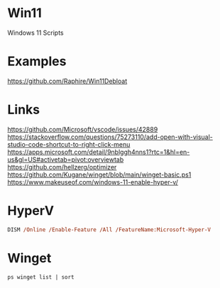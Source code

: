 # Win11
Windows 11 Scripts

# Examples
https://github.com/Raphire/Win11Debloat

# Links
https://github.com/Microsoft/vscode/issues/42889
https://stackoverflow.com/questions/75273110/add-open-with-visual-studio-code-shortcut-to-right-click-menu
https://apps.microsoft.com/detail/9nblggh4nns1?rtc=1&hl=en-us&gl=US#activetab=pivot:overviewtab
https://github.com/hellzerg/optimizer
https://github.com/Kugane/winget/blob/main/winget-basic.ps1
https://www.makeuseof.com/windows-11-enable-hyper-v/

# HyperV
```ps
DISM /Online /Enable-Feature /All /FeatureName:Microsoft-Hyper-V
```

# Winget
``ps
winget list | sort
``